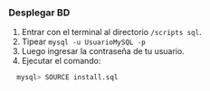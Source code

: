 ### Desplegar BD

1. Entrar con el terminal al directorio `/scripts sql`.
1. Tipear `mysql -u UsuarioMySQL -p`
1. Luego ingresar la contraseña de tu usuario.
1. Ejecutar el comando:
  ```bash
    mysql> SOURCE install.sql
  ```